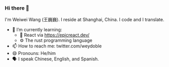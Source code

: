 ### Hi there 👋

I'm Weiwei Wang (王巍巍). I reside at Shanghai, China. I code and I translate. 

- 🌱 I’m currently learning:
  - 🚀 React via https://epicreact.dev/
  - ⚙️ The rust programming language
- 📫 How to reach me: twitter.com/weydoble
- 😄 Pronouns: He/him
- 🗣️ I speak Chinese, English, and Spanish.

<!--
**weiwei/weiwei** is a ✨ _special_ ✨ repository because its `README.md` (this file) appears on your GitHub profile.

Here are some ideas to get you started:

- 🔭 I’m currently working on ...
- 🌱 I’m currently learning ...
- 👯 I’m looking to collaborate on ...
- 🤔 I’m looking for help with ...
- 💬 Ask me about ...
- 📫 How to reach me: ...
- 😄 Pronouns: ...
- ⚡ Fun fact: ...
-->
